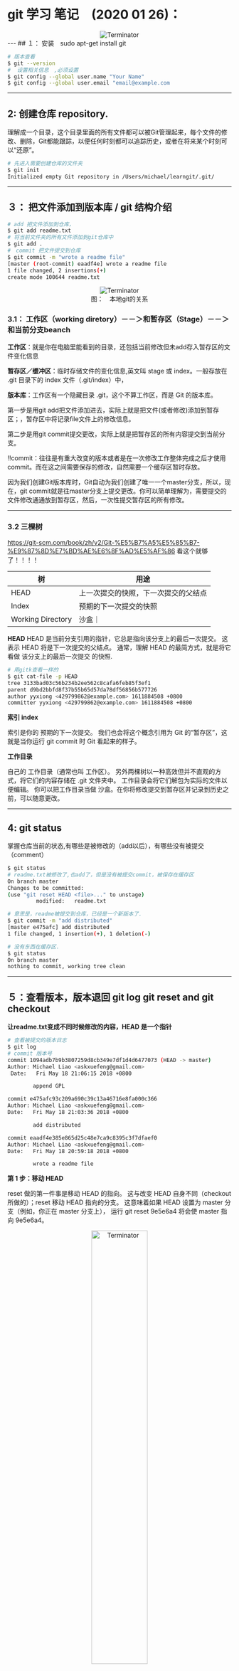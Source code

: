 # git 学习 笔记　(2020 01 26)：

<center>
<img src="gitpic&book/Screenshot from 2021-02-01 10-26-21.png" alt="Terminator" width="８0%">
</center>
---
## １：  安装　sudo apt-get install git

```bash
# 版本查看
$ git --version
#  设置相关信息　,必须设置
$ git config --global user.name "Your Name"
$ git config --global user.email "email@example.com
```
---


## 2:   创建仓库 repository.

理解成一个目录，这个目录里面的所有文件都可以被Git管理起来，每个文件的修改、删除，Git都能跟踪，以便任何时刻都可以追踪历史，或者在将来某个时刻可以“还原”。

```bash
# 先进入需要创建仓库的文件夹
$ git init
Initialized empty Git repository in /Users/michael/learngit/.git/
```
---

## ３：  把文件添加到版本库 / git 结构介绍

```bash
# add 把文件添加到仓库，
$ git add readme.txt
# 将当前文件夹的所有文件添加到git仓库中
$ git add . 
#　commit 把文件提交到仓库
$ git commit -m "wrote a readme file"
[master (root-commit) eaadf4e] wrote a readme file
1 file changed, 2 insertions(+)
create mode 100644 readme.txt
```  
<center>
<img src="gitpic&book/Screenshot from 2021-01-29 10-05-57.png" alt="Terminator" width="８0%">
<div>图：　本地git的关系</div>
</center>

### 3.1：  工作区（working diretory）－－＞和暂存区（Stage）－－＞和当前分支beanch

**工作区**：就是你在电脑里能看到的目录，还包括当前修改但未add存入暂存区的文件变化信息

**暂存区／缓冲区**：临时存储文件的变化信息,英文叫 stage 或 index。一般存放在 .git 目录下的 index 文件（.git/index）中，

**版本库**：工作区有一个隐藏目录 .git，这个不算工作区，而是 Git 的版本库。

第一步是用git add把文件添加进去，实际上就是把文件(或者修改)添加到暂存区；，暂存区中将记录file文件上的修改信息。

第二步是用git commit提交更改，实际上就是把暂存区的所有内容提交到当前分支。

!!commit：往往是有重大改变的版本或者是在一次修改工作整体完成之后才使用commit。而在这之间需要保存的修改，自然需要一个缓存区暂时存放。

因为我们创建Git版本库时，Git自动为我们创建了唯一一个master分支，所以，现在，git commit就是往master分支上提交更改。你可以简单理解为，需要提交的文件修改通通放到暂存区，然后，一次性提交暂存区的所有修改。

---

### 3.2 三棵树
https://git-scm.com/book/zh/v2/Git-%E5%B7%A5%E5%85%B7-%E9%87%8D%E7%BD%AE%E6%8F%AD%E5%AF%86
看这个就够了！！！！

|  树   | 用途  |
|  ----  | ----  |
| HEAD  | 上一次提交的快照，下一次提交的父结点 |
| Index  | 预期的下一次提交的快照 |
|Working Directory | 沙盒｜

**HEAD**
HEAD 是当前分支引用的指针，它总是指向该分支上的最后一次提交。 这表示 HEAD 将是下一次提交的父结点。 通常，理解 HEAD 的最简方式，就是将它看做 该分支上的最后一次提交 的快照.
```bash
# 用gitk查看一样的
$ git cat-file -p HEAD
tree 3133bad03c56b234b2ee562c8cafa6feb85f3ef1
parent d9bd2bbfd8f37b55b65d57da78df56856b577726
author yyxiong <429799862@example.com> 1611884508 +0800
committer yyxiong <429799862@example.com> 1611884508 +0800
```
**索引 index**

索引是你的 预期的下一次提交。 我们也会将这个概念引用为 Git 的“暂存区”，这就是当你运行 git commit 时 Git 看起来的样子。

**工作目录**

自己的 工作目录（通常也叫 工作区）。 另外两棵树以一种高效但并不直观的方式，将它们的内容存储在 .git 文件夹中。 工作目录会将它们解包为实际的文件以便编辑。 你可以把工作目录当做 沙盒。在你将修改提交到暂存区并记录到历史之前，可以随意更改。

---


## 4:    git status 
掌握仓库当前的状态,有哪些是被修改的（add以后），有哪些没有被提交（comment）
```bash        
$ git status
# readme.txt被修改了,也add了，但是没有被提交commit，被保存在缓存区
On branch master
Changes to be committed:
(use "git reset HEAD <file>..." to unstage)
         modified:   readme.txt

# 意思是，readme被提交到仓库，已经是一个新版本了．
$ git commit -m "add distributed"
[master e475afc] add distributed
1 file changed, 1 insertion(+), 1 deletion(-)

# 没有东西在缓存区．
$ git status
On branch master
nothing to commit, working tree clean
```

---

## ５：查看版本，版本退回 git log git reset and git checkout

**让readme.txt变成不同时候修改的内容，HEAD 是一个指针**
```bash
# 查看被提交的版本日志
$ git log　　
# commit 版本号
commit 1094adb7b9b3807259d8cb349e7df1d4d6477073 (HEAD -> master)　
Author: Michael Liao <askxuefeng@gmail.com>
 Date:   Fri May 18 21:06:15 2018 +0800

        append GPL

commit e475afc93c209a690c39c13a46716e8fa000c366
Author: Michael Liao <askxuefeng@gmail.com>
Date:   Fri May 18 21:03:36 2018 +0800

        add distributed

commit eaadf4e385e865d25c48e7ca9c8395c3f7dfaef0
Author: Michael Liao <askxuefeng@gmail.com>
Date:   Fri May 18 20:59:18 2018 +0800

        wrote a readme file

```

**第 1 步：移动 HEAD**

reset 做的第一件事是移动 HEAD 的指向。 这与改变 HEAD 自身不同（checkout 所做的）；reset 移动 HEAD 指向的分支。 这意味着如果 HEAD 设置为 master 分支（例如，你正在 master 分支上）， 运行 git reset 9e5e6a4 将会使 master 指向 9e5e6a4。

<center>
<img src="gitpic&book/Screenshot from 2021-01-29 11-01-35.png" alt="Terminator" width="50%">
<div>图：　本地git的关系</div>
</center>

使用 reset --soft，它将仅仅停在那儿。

现在看一眼上图，理解一下发生的事情：它本质上是撤销了上一次 git commit 命令。 当你在运行 git commit 时，Git 会创建一个新的提交，并移动 HEAD 所指向的分支来使其指向该提交。 当你将它 reset 回 HEAD~（HEAD 的父结点）时，其实就是把该分支移动回原来的位置，而不会改变索引和工作目录。

**第 2 步：更新索引（--mixed）**

注意，如果你现在运行 git status 的话，就会看到新的 HEAD 和以绿色标出的它和索引之间的区别。

接下来，reset 会用 HEAD 指向的当前快照的内容来更新索引。

<center>
<img src="gitpic&book/Screenshot from 2021-01-29 11-05-45.png" alt="Terminator" width="50%">
<div>图：　本地git的关系</div>
</center>

如果指定 --mixed 选项，reset 将会在这时停止。 **这也是默认行为**，所以如果没有指定任何选项（在本例中只是 **git reset HEAD~**），这就是命令将会停止的地方。

现在再看一眼上图，理解一下发生的事情：它依然会撤销一上次 提交，但还会 取消暂存 所有的东西。 于是，我们回滚到了所有 git add 和 git commit 的命令执行之前。

**第 3 步：更新工作目录（--hard）**

reset 要做的的第三件事情就是让工作目录看起来像索引。 **如果使用 --hard 选项**，它将会**继续**这一步。
<center>
<img src="gitpic&book/Screenshot from 2021-01-29 11-07-38.png" alt="Terminator" width="50%">
<div>图：　本地git的关系</div>
</center>

现在让我们回想一下刚才发生的事情。 你撤销了最后的提交、git add 和 git commit 命令 以及 工作目录中的所有工作。

必须注意，

**--hard 标记是 reset 命令唯一的危险用法**，

它也是 Git 会真正地销毁数据的仅有的几个操作之一。 其他任何形式的 reset 调用都可以轻松撤消，但是 --hard 选项不能，因为它强制覆盖了工作目录中的文件。 在这种特殊情况下，我们的 Git 数据库中的一个提交内还留有该文件的 v3 版本， 我们可以通过 reflog 来找回它。但是若该文件还未提交，Git 仍会覆盖它从而导致无法恢复。


**回顾**

reset 命令会以特定的顺序重写这三棵树，在你指定以下选项时停止：

    1:移动 HEAD 分支的指向 （若指定了 --soft，则到此停止）

    2:使索引index看起来像 HEAD （若指定 --mixed 或者　不指定，则到此停止）

    3:使工作目录看起来像索引　（若指定了 --hard，则到此停止）

举例子：
```bash
#　上一个版本 HEAD^ HEAD~1  
#  上上一个版本  HEAD^^ HEAD^2  
$ git reset --hard HEAD^
HEAD is now at e475afc add distributed
                
$ git log　　# 查看被提交的版本日志                
commit e475afc93c209a690c39c13a46716e8fa000c366
Author: Michael Liao <askxuefeng@gmail.com>
Date:   Fri May 18 21:03:36 2018 +0800

        add distributed

commit eaadf4e385e865d25c48e7ca9c8395c3f7dfaef0
Author: Michael Liao <askxuefeng@gmail.com>
Date:   Fri May 18 20:59:18 2018 +0800

        wrote a readme file
                   
# 再变成　append GPL　版本
$ git reset --hard 1094a　　//1049a是　commit id号
HEAD is now at 83b0afe append GPL
      
# 如果不知道版本号，用reflog查看，相当于bash中的history
$ git reflog
e475afc HEAD@{1}: reset: moving to HEAD^
1094adb (HEAD -> master) HEAD@{2}: commit: append GPL
e475afc HEAD@{3}: commit: add distributed
eaadf4e HEAD@{4}: commit (initial): wrote a readme file
```
**通过路径来重置**

我们运行 git reset file.txt

 （这其实是 git reset --mixed HEAD file.txt 的简写形式，

 将 file.txt 从 HEAD 复制到索引中。

 它还有 取消暂存文件 的实际效果。 如果我们查看该命令的示意图，然后再想想 git add 所做的事，就会发现它们正好相反。

<center>
<img src="gitpic&book/Screenshot from 2021-01-29 11-22-32.png" alt="Terminator" width="50%">
<div>图：　本地git的关系</div>
</center>

<center>
<img src="gitpic&book/Screenshot from 2021-01-29 11-23-11.png" alt="Terminator" width="50%">
<div>图：　本地git的关系</div>
</center>

这就是为什么 git status 命令的输出会建议运行此命令来取消暂存一个文件。 

---

## 6:  修改管理

第一次修改 -> git add -> 第二次修改 -> git commit

Index没有变化，第二次的修改不会被提交。
            

第一次修改 -> git add -> 第二次修改 -> git add -> git commit  

就相当于把两次修改合并后一块提交了,每次修改，如果不用git add到暂存区，那就不会加入到commit中。

---

## 7:  撤销修改

１：没有git add过，只是增加了一些然后保存．Git会告诉你，git checkout -- file可以丢弃工作区的修改 (将index信息复制到工作区)

```bash
$ git checkout -- readme.txt　　
# 1 readme.txt自修改后还没有被放到暂存区，现在，撤销修改就回到和版本库一模一样的状态；
# 2 readme.txt已经添加到暂存区后，又作了修改，现在，撤销修改就回到添加到暂存区后的状态。
# git checkout -- file命令中的--很重要，没有--，就变成了“切换到另一个分支”的命令，我们在后面的分支管理中会再次遇到git checkout命令。
```

２：你不但写了一些胡话，还git add到暂存区了，用命令git reset HEAD <file>可以把暂存区的修改撤销掉（unstage）：  
```bash
$ git reset HEAD readme.txt
Unstaged changes after reset:
M	readme.txt   
```    
<center>
<img src="gitpic&book/Screenshot from 2021-01-29 11-22-32.png" alt="Terminator" width="50%">
<div>图：　本地git的关系</div>
</center>  

git reset命令既可以回退版本，也可以把暂存区的修改回退到工作区。当我们用HEAD时，表示最新的版本。然后再　git checkout -- readme.txt    

---


## 8: git remote远程仓库的添加、查看、修改、删除  -- github

```        
### 关于建立远程仓库，github 的提示
…or create a new repository on the command line
```bash
echo "# test" >> README.md
git init
git add README.md
git commit -m "first commit"
git branch -M main
git remote add origin https://github.com/yyxiongtudresden/test.git
git push -u origin main
```
…or push an existing repository from the command line
```bash
git remote add origin https://github.com/yyxiongtudresden/test.git
git branch -M main
git push -u origin main
```


### 1: 添加远程仓库 & 查看远程仓库

前提是你已经将本地的git配置好了，git commit 完成以后，能够向github上传，在github上建立一个仓库，找到她的url

git remote
运行 git remote add <shortname\> <url\> 添加一个新的远程 Git 仓库<url\> ，同时指定一个方便使用的简写 <shortname\> ：


```bash
# git remote add “远程仓库名”+空格+远端仓库链接   
$ git remote add origin https://github.com/yyxiongtudresden/sensorfusion_deepblue_commentversion.git  
# 远程仓库的名称一般默认为 origin（远程仓库的名称推荐使用默认的名称 origin ）,
```

```bash
#git remote　列出每个远程库的简短名字，在克隆完某个项目后，至少可以看到一个名为 origin 的远程库,，git 默认使用这个名字来标识你所克隆的原始仓库。

# -v 会显示需要读写远程仓库使用的 Git 保存的简写与其对应的 URL。
$ git remote -v
origin	https://github.com/yyxiongtudresden/sensorfusion_deepblue_commentversion.git (fetch)
origin	https://github.com/yyxiongtudresden/sensorfusion_deepblue_commentversion.git (push)

# git 查看远程仓库，以及与本地仓库的关系
$ git remote show origin　
* remote origin
  Fetch URL: https://github.com/yyxiongtudresden/sensorfusion_deepblue_commentversion.git
  Push  URL: https://github.com/yyxiongtudresden/sensorfusion_deepblue_commentversion.git
  HEAD branch: main
  Remote branch:
    main tracked
  Local branch configured for 'git pull':
    main merges with remote main
  Local ref configured for 'git push':
    main pushes to main (up to date)
```

### 2:修改远程仓库的关联
```bash
# git remote set-url origin ＂新的仓库链接＂ 命令，更新远程仓库的 url。
$ git remote set-url origin "https://github.com/yyxiongtudresden/TEST.git"
```
### 3: fetch ^&
### 4:删除远程仓库  (感觉和３差不多)
```bash
# git remote remove　＂要删除的远程仓库名＂
git remote remove test
```

### 补充: 删除github上的文件夹

进入文件夹，settings -- 拖到底　－－danger zone.

---
## 9:  分支管理
参考资料：
https://git-scm.com/book/zh/v2/Git-%E5%88%86%E6%94%AF-%E5%88%86%E6%94%AF%E7%9A%84%E6%96%B0%E5%BB%BA%E4%B8%8E%E5%90%88%E5%B9%B6

### 1:查看所有本地分支
```bash
# 当前分支前面会标一个*号
git branch  
* main
```
### ２：查看本地和远程仓库的所有分支
```bash
git branch -a
```
输出如下：　（为了加颜色我放在了bash脚本之外）

*<font color="#00dd00">main</font><br /> 
 <font color="#dd0000">remotes/origin/main</font><br /> 


### ３：创建一个分支（dev)，并转到这个分支
前提：
<center>
<img src="gitpic&book/Screenshot from 2021-01-29 13-23-59.png" alt="Terminator" width="50%">
<div>一个简单提交历史</div>
</center>

现在，你已经决定要解决系统中的 #53 问题。 新建一个分支并同时切换到那个分支上，你可以运行一个带有 -b 参数的 git checkout 命令：
```bash
$ git checkout -b iss53
Switched to a new branch "iss53"
```
它是下面两条命令的简写：
```bash
$ git branch iss53
$ git checkout iss53
```
<center>
<img src="gitpic&book/Screenshot from 2021-01-29 13-30-16.png" alt="Terminator" width="60%">
<div>创建一个新分支指针</div>
</center>

你继续在 #53 问题上工作，并且做了一些提交。 在此过程中，iss53 分支在不断的向前推进，因为你已经检出到该分支 （也就是说，你的 HEAD 指针指向了 iss53 分支）
```bash
$ vim index.html
$ git commit -a -m 'added a new footer [issue 53]'
```
<center>
<img src="gitpic&book/Screenshot from 2021-01-29 13-31-46.png" alt="Terminator" width="50%">
<div>iss53 分支随着工作的进展向前推进</div>
</center>

```bash
#  #Git的switch命令是2.23版本发布的新命令
git switch -c dev 
# 它等于下面两个
git branch dev && git switch dev　　
```
 <font color="#dd0000">但是，在你这么做之前，要留意你的工作目录和暂存区里那些还没有被提交的修改， 它可能会和你即将检出的分支产生冲突从而阻止 Git 切换到该分支。 最好的方法是，在你切换分支之前，保持好一个干净的状态。</font><br />    


### 4: 切换到已有分支　
```bash
git checkout xxx #在这个分支修改的东西和其它分支无关
git switch xxx　　#Git的switch命令是2.23版本发布的新命令
```
因为创建、合并和删除分支非常快，所以Git鼓励你使用分支完成某个任务，合并后再删掉分支，这和直接在master分支上工作效果是一样的，但过程更安全。

现在你接到那个电话，有个紧急问题等待你来解决。 有了 Git 的帮助，你不必把这个紧急问题和 iss53 的修改混在一起， 你也不需要花大力气来还原关于 53# 问题的修改，然后再添加关于这个紧急问题的修改，最后将这个修改提交到线上分支。 你所要做的仅仅是切换回 master 分支。
```bash
$ git checkout master
Switched to branch 'master'
```
这个时候，你的工作目录和你在开始 #53 问题**之前**一模一样，现在你可以专心修复紧急问题了。 你要修复这个紧急问题。 我们来建立一个 hotfix 分支，在该分支上工作直到问题解决：
```bash
$ git checkout -b hotfix
Switched to a new branch 'hotfix'
$ vim index.html
$ git commit -a -m 'fixed the broken email address'
[hotfix 1fb7853] fixed the broken email address
 1 file changed, 2 insertions(+)
 ```
<center>
<img src="gitpic&book/Screenshot from 2021-01-29 13-37-41.png" alt="Terminator" width="50%">
<div>基于 master 分支的紧急问题分支 hotfix branch</div>
</center>


### ５: 分支的快进　
```bash
git merge 当前分支名，
#这样就把当前分支的东西修改到主分支中了． 
```
你可以运行你的测试，确保你的修改是正确的，然后将 hotfix 分支合并回你的 master 分支来部署到线上。 你可以使用 git merge 命令来达到上述目的：

```bash
$ git checkout master
$ git merge hotfix
Updating f42c576..3a0874c
Fast-forward
 index.html | 2 ++
 1 file changed, 2 insertions(+)
 ```
你应该注意到了“快进（**fast-forward**）” 这个词。 由于你想要合并的分支 hotfix 所指向的提交 C4 是你所在的提交 C2 的直接后继， 因此 Git 会直接将指针向前移动。换句话说，当你试图合并两个分支时， 如果顺着一个分支走下去能够到达另一个分支，那么 Git 在合并两者的时候， **只会简单的将指针向前推进（指针右移）**，因为这种情况下的合并操作没有需要解决的分歧——这就叫做 “快进（fast-forward）”。
<center>
<img src="gitpic&book/Screenshot from 2021-01-29 13-40-34.png" alt="Terminator" width="50%">
<div>master 被快进到 hotfix</div>
</center>

### ６: 删除分支　git branch -d xxx

然而，你应该先删除 hotfix 分支，因为你已经不再需要它了 —— master 分支已经指向了同一个位置。 你可以使用带 -d 选项的 git branch 命令来删除分支：
```bash
$ git branch -d hotfix
Deleted branch hotfix (3a0874c).
```
经常会有冲突，不能将branch上的东西merge到main中．r
如果在main和某个branch 中同时修改了东西，那么就会产生冲突．
Git merge reports “Already up-to-date” though there is a difference
https://stackoverflow.com/questions/634546/git-merge-reports-already-up-to-date-though-there-is-a-difference

现在你可以切换回你正在工作的分支继续你的工作，也就是针对 #53 问题的那个分支（iss53 分支）。

```bash
$ git checkout iss53
Switched to branch "iss53"
$ vim index.html
$ git commit -a -m 'finished the new footer [issue 53]'
[iss53 ad82d7a] finished the new footer [issue 53]
1 file changed, 1 insertion(+)
```
<center>
<img src="gitpic&book/Screenshot from 2021-01-29 13-42-49.png" alt="Terminator" width="50%">
<div>继续在 iss53 分支上的工作</div>
</center>

```bash
git checkout master
git reset --hard test  //强行把某个branch 设置为main branch 
```

### ７: 分支查看／管理
```bash
$ gitk 
```
### 8: 分支的合并　

假设你已经修正了 #53 问题，并且打算将你的工作合并入 master 分支。 为此，你需要合并 iss53 分支到 master 分支，这和之前你合并 hotfix 分支所做的工作差不多。 你只需要检出到你想合并入的分支，然后运行 git merge 命令

```bash
$ git checkout master
Switched to branch 'master'
$ git merge iss53
Merge made by the 'recursive' strategy.
index.html |    1 +
1 file changed, 1 insertion(+)
```
这和你之前合并 hotfix 分支的时候看起来有一点不一样。 在这种情况下，你的开发历史从一个更早的地方开始分叉开来（diverged）。 因为，master 分支所在提交并不是 iss53 分支所在提交的直接祖先，Git 不得不做一些额外的工作。 出现这种情况的时候，Git 会使用两个分支的末端所指的快照（C4 和 C5）以及这两个分支的公共祖先（C2），做一个简单的三方合并
<center>
<img src="gitpic&book/Screenshot from 2021-01-29 13-53-22.png" alt="Terminator" width="50%">
<div> 一次典型合并中所用到的三个快照(这是合并之前)</div>
</center>

和之前将分支指针向前推进所不同的是，Git 将此次三方合并的结果做了一个新的快照并且自动创建一个新的提交指向它。 这个被称作一次合并提交，它的特别之处在于他有不止一个父提交。
<center>
<img src="gitpic&book/Screenshot from 2021-01-29 14-00-15.png" alt="Terminator" width="50%">
<div> 一个合并提交</div>
</center>

### ８：冲突管理
有时候合并操作不会如此顺利。 如果你在两个不同的分支中，对**同一个文件的同一个部分**进行了不同的修改，Git 就没法干净的合并它们。 如果你对 #53 问题的修改和有关 hotfix 分支的修改都涉及到同一个文件的同一处，在合并它们的时候就会产生合并冲突：
```bash
$ git merge iss53
Auto-merging index.html
CONFLICT (content): Merge conflict in index.html
Automatic merge failed; fix conflicts and then commit the result.
```
 你可以在合并冲突后的任意时刻使用 git status 命令来查看那些因包含合并冲突而处于未合并（unmerged）状态的文件：

```bash
$ git status
On branch master
You have unmerged paths.
  (fix conflicts and run "git commit")

Unmerged paths:
  (use "git add <file>..." to mark resolution)

    both modified:      index.html

no changes added to commit (use "git add" and/or "git commit -a")
```

Git 会在有冲突的文件中加入标准的冲突解决标记，这样你可以打开这些包含冲突的文件然后手动解决冲突。 出现冲突的文件会包含一些特殊区段，看起来像下面这个样子：
```bash
<<<<<< HEAD:index.html
<div id="footer">contact : email.support@github.com</div>
=======
<div id="footer">
 please contact us at support@github.com
</div>
>>>>>>> iss53:index.html
```
 为了解决冲突，你必须选择使用由 ======= 分割的两部分中的一个，或者你也可以自行合并这些内容。 例如，你可以通过把这段内容换成下面的样子来解决冲突：

```bash
<div id="footer">
please contact us at email.support@github.com
</div>
```
上述的冲突解决方案仅保留了其中一个分支的修改，并且 <<<<<<< , ======= , 和 >>>>>>> 这些行被完全删除了。 在你解决了所有文件里的冲突之后，<font color="#dd0000">对每个文件使用 git add 命令来将其标记为冲突已解决</font><br />。 一旦暂存这些原本有冲突的文件，Git 就会将它们标记为冲突已解决。
   

两个分支都提交了新的东西，用　git merge 会出现CONFLICT (content): Merge conflict in readme.txt
Git用<<<<<<<，=======，>>>>>>>标记出不同分支的内容，我们修改成一样的后保存．
    
!!!! 最好不要在两个brnach中都提交新的东西．不然就会造成冲突．
     
---    
##  10: 标签管理
        tag就是一个让人容易记住的有意义的名字，它跟某个commit绑在一起。
        １：在某个branch上打标签
            git tag <tagname>用于新建一个标签，默认为HEAD，也可以指定一个commit id；
            git tag v1.0
            如果要推送某个标签到远程，使用命令git push origin <tagname>　：　git push origin v1.0
        ３：查看标签信息
            git show v0.9
        ４：删除本地标签
            git tag -d v0.1
        ５：
